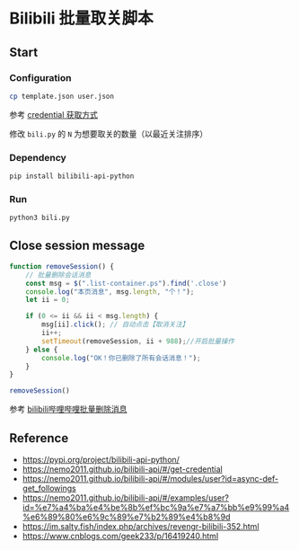 # Bilibili 批量取关脚本

## Start

### Configuration

```bash
cp template.json user.json
```

参考 [credential 获取方式](https://nemo2011.github.io/bilibili-api/#/get-credential)

修改 `bili.py` 的 `N` 为想要取关的数量（以最近关注排序）

### Dependency

```bash
pip install bilibili-api-python
```

### Run

```bash
python3 bili.py
```

## Close session message

```javascript
function removeSession() {
    // 批量删除会话消息
    const msg = $(".list-container.ps").find('.close')
    console.log("本页消息", msg.length, "个！");
    let ii = 0;

    if (0 <= ii && ii < msg.length) {
        msg[ii].click(); // 自动点击【取消关注】
        ii++;
        setTimeout(removeSession, ii + 988);//开启批量操作
    } else {
        console.log("OK！你已删除了所有会话消息！");
    }
}

removeSession()
```

参考 [bilibili哔哩哔哩批量删除消息](https://www.cnblogs.com/geek233/p/16419240.html)


## Reference

* https://pypi.org/project/bilibili-api-python/
* https://nemo2011.github.io/bilibili-api/#/get-credential
* https://nemo2011.github.io/bilibili-api/#/modules/user?id=async-def-get_followings
* https://nemo2011.github.io/bilibili-api/#/examples/user?id=%e7%a4%ba%e4%be%8b%ef%bc%9a%e7%a7%bb%e9%99%a4%e6%89%80%e6%9c%89%e7%b2%89%e4%b8%9d
* https://im.salty.fish/index.php/archives/revengr-bilibili-352.html
* https://www.cnblogs.com/geek233/p/16419240.html
